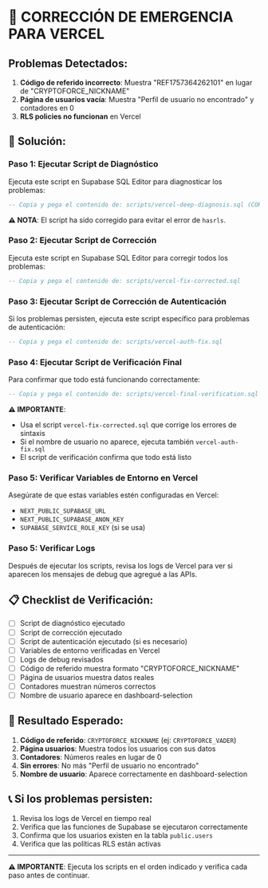 # 🚨 CORRECCIÓN DE EMERGENCIA PARA VERCEL

## Problemas Detectados:
1. **Código de referido incorrecto**: Muestra "REF1757364262101" en lugar de "CRYPTOFORCE_NICKNAME"
2. **Página de usuarios vacía**: Muestra "Perfil de usuario no encontrado" y contadores en 0
3. **RLS policies no funcionan** en Vercel

## 🔧 Solución:

### Paso 1: Ejecutar Script de Diagnóstico
Ejecuta este script en Supabase SQL Editor para diagnosticar los problemas:

```sql
-- Copia y pega el contenido de: scripts/vercel-deep-diagnosis.sql (CORREGIDO)
```

**⚠️ NOTA**: El script ha sido corregido para evitar el error de `hasrls`.

### Paso 2: Ejecutar Script de Corrección
Ejecuta este script en Supabase SQL Editor para corregir todos los problemas:

```sql
-- Copia y pega el contenido de: scripts/vercel-fix-corrected.sql
```

### Paso 3: Ejecutar Script de Corrección de Autenticación
Si los problemas persisten, ejecuta este script específico para problemas de autenticación:

```sql
-- Copia y pega el contenido de: scripts/vercel-auth-fix.sql
```

### Paso 4: Ejecutar Script de Verificación Final
Para confirmar que todo está funcionando correctamente:

```sql
-- Copia y pega el contenido de: scripts/vercel-final-verification.sql
```

**⚠️ IMPORTANTE**: 
- Usa el script `vercel-fix-corrected.sql` que corrige los errores de sintaxis
- Si el nombre de usuario no aparece, ejecuta también `vercel-auth-fix.sql`
- El script de verificación confirma que todo está listo

### Paso 5: Verificar Variables de Entorno en Vercel
Asegúrate de que estas variables estén configuradas en Vercel:

- `NEXT_PUBLIC_SUPABASE_URL`
- `NEXT_PUBLIC_SUPABASE_ANON_KEY`
- `SUPABASE_SERVICE_ROLE_KEY` (si se usa)

### Paso 5: Verificar Logs
Después de ejecutar los scripts, revisa los logs de Vercel para ver si aparecen los mensajes de debug que agregué a las APIs.

## 📋 Checklist de Verificación:

- [ ] Script de diagnóstico ejecutado
- [ ] Script de corrección ejecutado
- [ ] Script de autenticación ejecutado (si es necesario)
- [ ] Variables de entorno verificadas en Vercel
- [ ] Logs de debug revisados
- [ ] Código de referido muestra formato "CRYPTOFORCE_NICKNAME"
- [ ] Página de usuarios muestra datos reales
- [ ] Contadores muestran números correctos
- [ ] Nombre de usuario aparece en dashboard-selection

## 🎯 Resultado Esperado:

1. **Código de referido**: `CRYPTOFORCE_NICKNAME` (ej: `CRYPTOFORCE_VADER`)
2. **Página usuarios**: Muestra todos los usuarios con sus datos
3. **Contadores**: Números reales en lugar de 0
4. **Sin errores**: No más "Perfil de usuario no encontrado"
5. **Nombre de usuario**: Aparece correctamente en dashboard-selection

## 📞 Si los problemas persisten:

1. Revisa los logs de Vercel en tiempo real
2. Verifica que las funciones de Supabase se ejecutaron correctamente
3. Confirma que los usuarios existen en la tabla `public.users`
4. Verifica que las políticas RLS están activas

---

**⚠️ IMPORTANTE**: Ejecuta los scripts en el orden indicado y verifica cada paso antes de continuar.
